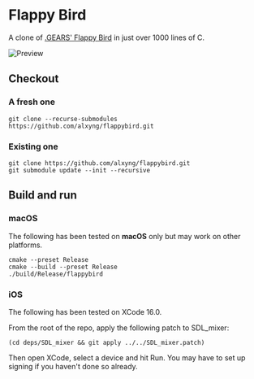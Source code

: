 # Flappy Bird

A clone of [.GEARS' Flappy Bird](https://dotgears.com/games/flappy-birds-family) in just over 1000 lines of C.

![Preview](preview.gif "Preview")

## Checkout

### A fresh one

```
git clone --recurse-submodules https://github.com/alxyng/flappybird.git
```

### Existing one

```
git clone https://github.com/alxyng/flappybird.git
git submodule update --init --recursive
```

## Build and run

### macOS

The following has been tested on **macOS** only but may work on other platforms.

```
cmake --preset Release
cmake --build --preset Release
./build/Release/flappybird
```

### iOS

The following has been tested on XCode 16.0.

From the root of the repo, apply the following patch to SDL_mixer:

```
(cd deps/SDL_mixer && git apply ../../SDL_mixer.patch)
```

Then open XCode, select a device and hit Run. You may have to set up signing if you haven't done so already.